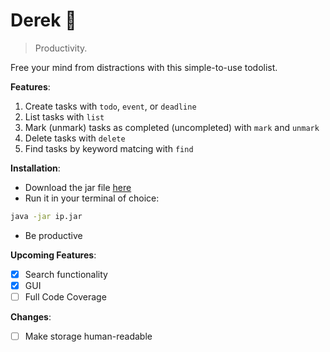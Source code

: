 # Derek 🦫

> Productivity.

Free your mind from distractions with this simple-to-use todolist.

**Features**:
1. Create tasks with `todo`, `event`, or `deadline`
2. List tasks with `list`
3. Mark (unmark) tasks as completed (uncompleted) with `mark` and `unmark`
4. Delete tasks with `delete`
5. Find tasks by keyword matcing with `find`

**Installation**:
- Download the jar file [here](https://github.com/minreiseah/ip/releases)
- Run it in your terminal of choice:
```bash
java -jar ip.jar
```
- Be productive

**Upcoming Features**:
- [x] Search functionality
- [x] GUI
- [ ] Full Code Coverage

**Changes**:
- [ ] Make storage human-readable



